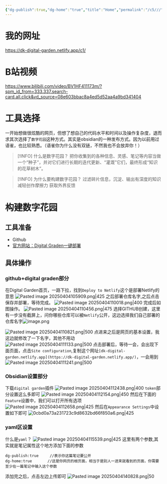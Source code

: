 ```yaml
---
{"dg-publish":true,"dg-home":"true","title":"Home","permalink":"/c5///","tags":["gardenEntry"],"dgPassFrontmatter":true}
---
```


# 我的网址
https://dk-digital-garden.netlify.app/c1/
# B站视频
https://www.bilibili.com/video/BV1HF411173m/?spm_id_from=333.337.search-card.all.click&vd_source=08e603bbac8a4ed5d52aa4a9bd341404
# 工具选择

一开始想做很炫酷的网页，但想了想自己的代码水平和时间以及操作复杂度，退而求其次选择了`数字花园`这种方式。其实是obsidian的一种发布方式。因为以前用过语雀，也比较熟悉。（语雀你为什么没有双链，不然我也不会放弃你！）

> [!INFO] 什么是数字花园？
> 把你收集到的各种信息、灵感、笔记等内容当做一个“种子”，并对它们进行长期的迭代更新、“灌溉”它们，最终形成“知识的花草树木”。

> [!INFO] 为什么要构建数字花园？
> 过滤碎片信息，沉淀、输出有深度的知识
> 减轻创作摩擦力
> 获取外界反馈


# 构建数字花园

## 工具准备

- Github
- [官方网站：Digital Graden一键部署](https://dg-docs.ole.dev/advanced/hosting-alternatives/)

## 具体操作

### github+digital graden部分
在Digital Garden首页，一路下拉，找到`Deploy to Netlify`这个是部署Netlify的意思
![Pasted image 20250404105909.png|425](/img/user/PNG/Pasted%20image%2020250404105909.png)
之后部署仓库名字,之后点击保存并部署，等待完成。
![Pasted image 20250404110018.png|400](/img/user/PNG/Pasted%20image%2020250404110018.png)
完成后如图操作。
![Pasted image 20250404110456.png|475](/img/user/PNG/Pasted%20image%2020250404110456.png)
选择GITHUB创建，这里有一步没有截屏上，问你哪些仓库可以被`Netlify`公开，这边选择我们自己部署的仓库名字![image.png](https://dk-obsidian-1358400187.cos.ap-guangzhou.myqcloud.com/obsidian/20250727204645.png)

![Pasted image 20250404110821.png|500](/img/user/PNG/Pasted%20image%2020250404110821.png)
点进来之后是网页的基本设置，我这边就修改了一下名字，其他不用动
![Pasted image 20250404111133.png|500](/img/user/PNG/Pasted%20image%2020250404111133.png)
点击部署后，等待一会，会出现下面页面，点击`Site configuration`,复制这个网址`[dk-digital-garden.netlify.app](https://dk-digital-garden.netlify.app/)`，一会用到
![Pasted image 20250404111241.png|500](/img/user/PNG/Pasted%20image%2020250404111241.png)

### Obsidian设置部分

下载`digital garden`插件
![Pasted image 20250404112438.png|400](/img/user/PNG/Pasted%20image%2020250404112438.png)
`token`部分设置这么多即可
![Pasted image 20250404112154.png|450](/img/user/PNG/Pasted%20image%2020250404112154.png)
然后在下面的`Feature`设置中，我们可以打开所有选项
![Pasted image 20250404112658.png|425](/img/user/PNG/Pasted%20image%2020250404112658.png)
然后在`Appearance Settings`中设置如下即可
![0cbd0a73a231723c9d8632bd66f850a6.png|425](/img/user/PNG/0cbd0a73a231723c9d8632bd66f850a6.png)
### yaml区设置

什么是`yaml`？
![Pasted image 20250404115539.png|425](/img/user/PNG/Pasted%20image%2020250404115539.png)
这里有两个参数,其实就是笔记属性这个地方添加下面的参数
```
dg-publish:true     //表示你这篇笔记要公开
dg-home:true       //这是你网页的根页面，相当于是别人一进来就看到的页面，你需要至少在一篇笔记中输入这个参数
```
添加完之后，点击左边上传即可
![Pasted image 20250404140828.png|50](/img/user/PNG/Pasted%20image%2020250404140828.png)
